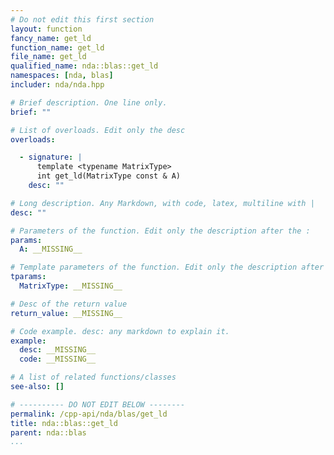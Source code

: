 ```yaml
---
# Do not edit this first section
layout: function
fancy_name: get_ld
function_name: get_ld
file_name: get_ld
qualified_name: nda::blas::get_ld
namespaces: [nda, blas]
includer: nda/nda.hpp

# Brief description. One line only.
brief: ""

# List of overloads. Edit only the desc
overloads:

  - signature: |
      template <typename MatrixType>
      int get_ld(MatrixType const & A)
    desc: ""

# Long description. Any Markdown, with code, latex, multiline with |
desc: ""

# Parameters of the function. Edit only the description after the :
params:
  A: __MISSING__

# Template parameters of the function. Edit only the description after the :
tparams:
  MatrixType: __MISSING__

# Desc of the return value
return_value: __MISSING__

# Code example. desc: any markdown to explain it.
example:
  desc: __MISSING__
  code: __MISSING__

# A list of related functions/classes
see-also: []

# ---------- DO NOT EDIT BELOW --------
permalink: /cpp-api/nda/blas/get_ld
title: nda::blas::get_ld
parent: nda::blas
...
```



